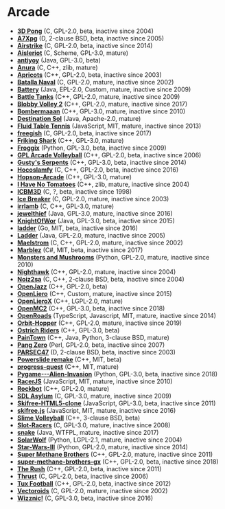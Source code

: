 [comment]: # (autogenerated content, do not edit)
# Arcade

- **[3D Pong](../3d_pong.md)** (C, GPL-2.0, beta, inactive since 2004)
- **[A7Xpg](../a7xpg.md)** (D, 2-clause BSD, beta, inactive since 2005)
- **[Airstrike](../airstrike.md)** (C, GPL-2.0, beta, inactive since 2014)
- **[Aisleriot](../aisleriot.md)** (C, Scheme, GPL-3.0, mature)
- **[antiyoy](../antiyoy.md)** (Java, GPL-3.0, beta)
- **[Anura](../anura.md)** (C, C++, zlib, mature)
- **[Apricots](../apricots.md)** (C++, GPL-2.0, beta, inactive since 2003)
- **[Batalla Naval](../batalla_naval.md)** (C, GPL-2.0, mature, inactive since 2002)
- **[Battery](../battery.md)** (Java, EPL-2.0, Custom, mature, inactive since 2009)
- **[Battle Tanks](../battle_tanks.md)** (C++, GPL-2.0, mature, inactive since 2009)
- **[Blobby Volley 2](../blobby_volley_2.md)** (C++, GPL-2.0, mature, inactive since 2017)
- **[Bombermaaan](../bombermaaan.md)** (C++, GPL-3.0, mature, inactive since 2010)
- **[Destination Sol](../destination_sol.md)** (Java, Apache-2.0, mature)
- **[Fluid Table Tennis](../fluid_table_tennis.md)** (JavaScript, MIT, mature, inactive since 2013)
- **[freegish](../freegish.md)** (C, GPL-2.0, beta, inactive since 2017)
- **[Friking Shark](../friking_shark.md)** (C++, GPL-3.0, mature)
- **[Froggix](../froggix.md)** (Python, GPL-3.0, beta, inactive since 2009)
- **[GPL Arcade Volleyball](../gpl_arcade_volleyball.md)** (C++, GPL-2.0, beta, inactive since 2006)
- **[Gusty's Serpents](../gustys_serpents.md)** (C++, GPL-3.0, beta, inactive since 2014)
- **[Hocoslamfy](../hocoslamfy.md)** (C, C++, GPL-2.0, beta, inactive since 2016)
- **[Hopson-Arcade](../hopson-arcade.md)** (C++, GPL-3.0, mature)
- **[I Have No Tomatoes](../i_have_no_tomatoes.md)** (C++, zlib, mature, inactive since 2004)
- **[ICBM3D](../icbm3d.md)** (C, ?, beta, inactive since 1998)
- **[Ice Breaker](../ice_breaker.md)** (C, GPL-2.0, mature, inactive since 2003)
- **[irrlamb](../irrlamb.md)** (C, C++, GPL-3.0, mature)
- **[jewelthief](../jewelthief.md)** (Java, GPL-3.0, mature, inactive since 2016)
- **[KnightOfWor](../knightofwor.md)** (Java, GPL-3.0, beta, inactive since 2015)
- **[ladder](../ladder-2.md)** (Go, MIT, beta, inactive since 2016)
- **[Ladder](../ladder.md)** (Java, GPL-2.0, mature, inactive since 2005)
- **[Maelstrom](../maelstrom.md)** (C, C++, GPL-2.0, mature, inactive since 2002)
- **[Marblez](../marblez.md)** (C#, MIT, beta, inactive since 2017)
- **[Monsters and Mushrooms](../monsters_and_mushrooms.md)** (Python, GPL-2.0, mature, inactive since 2010)
- **[Nighthawk](../nighthawk.md)** (C++, GPL-2.0, mature, inactive since 2004)
- **[Noiz2sa](../noiz2sa.md)** (C, C++, 2-clause BSD, beta, inactive since 2004)
- **[OpenJazz](../openjazz.md)** (C++, GPL-2.0, beta)
- **[OpenLiero](../openliero.md)** (C++, Custom, mature, inactive since 2015)
- **[OpenLieroX](../openlierox.md)** (C++, LGPL-2.0, mature)
- **[OpenMC2](../openmc2.md)** (C++, GPL-3.0, beta, inactive since 2018)
- **[OpenRoads](../openroads.md)** (TypeScript, Javascript, MIT, mature, inactive since 2014)
- **[Orbit-Hopper](../orbit-hopper.md)** (C++, GPL-2.0, mature, inactive since 2019)
- **[Ostrich Riders](../ostrich_riders.md)** (C++, GPL-3.0, beta)
- **[PainTown](../paintown.md)** (C++, Java, Python, 3-clause BSD, mature)
- **[Pang Zero](../pang_zero.md)** (Perl, GPL-2.0, beta, inactive since 2007)
- **[PARSEC47](../parsec47.md)** (D, 2-clause BSD, beta, inactive since 2003)
- **[Powerslide remake](../powerslide_remake.md)** (C++, MIT, beta)
- **[progress-quest](../progress-quest.md)** (C++, MIT, mature)
- **[Pygame---Alien-Invasion](../pygame-alien-invasion.md)** (Python, GPL-3.0, beta, inactive since 2018)
- **[RacerJS](../racerjs.md)** (JavaScript, MIT, mature, inactive since 2010)
- **[Rockbot](../rockbot.md)** (C++, GPL-2.0, mature)
- **[SDL Asylum](../sdl_asylum.md)** (C, GPL-3.0, mature, inactive since 2009)
- **[Skifree-HTML5-clone](../skifree-html5-clone.md)** (JavaScript, GPL-3.0, beta, inactive since 2011)
- **[skifree.js](../skifreejs.md)** (JavaScript, MIT, mature, inactive since 2016)
- **[Slime Volleyball](../slime_volleyball.md)** (C++, 3-clause BSD, beta)
- **[Slot-Racers](../slot-racers.md)** (C, GPL-3.0, mature, inactive since 2008)
- **[snake](../snake.md)** (Java, WTFPL, mature, inactive since 2017)
- **[SolarWolf](../solarwolf.md)** (Python, LGPL-2.1, mature, inactive since 2004)
- **[Star-Wars-III](../star-wars-iii.md)** (Python, GPL-2.0, mature, inactive since 2014)
- **[Super Methane Brothers](../super_methane_brothers.md)** (C++, GPL-2.0, mature, inactive since 2011)
- **[super-methane-brothers-gx](../super-methane-brothers-gx.md)** (C++, GPL-2.0, beta, inactive since 2018)
- **[The Rush](../the_rush.md)** (C++, GPL-2.0, beta, inactive since 2011)
- **[Thrust](../thrust.md)** (C, GPL-2.0, beta, inactive since 2006)
- **[Tux Football](../tux_football.md)** (C++, GPL-2.0, beta, inactive since 2012)
- **[Vectoroids](../vectoroids.md)** (C, GPL-2.0, mature, inactive since 2002)
- **[Wizznic!](../wizznic.md)** (C, GPL-3.0, beta, inactive since 2016)